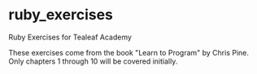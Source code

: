 ruby_exercises
==============

Ruby Exercises for Tealeaf Academy

These exercises come from the book "Learn to Program" by Chris Pine. 
Only chapters 1 through 10 will be covered initially. 
